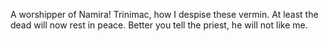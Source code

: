 A worshipper of Namira! Trinimac, how I despise these vermin. At least the dead will now rest in peace. Better you tell the priest, he will not like me.
